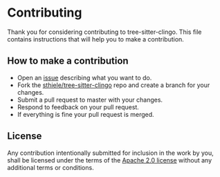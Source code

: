 # Contributing

Thank you for considering contributing to tree-sitter-clingo.
This file contains instructions that will help you to make a contribution.

## How to make a contribution

* Open an [issue](https://github.com/sthiele/tree-sitter-clingo/issues/new) describing what you want to do.
* Fork the [sthiele/tree-sitter-clingo](https://github.com/sthiele/tree-sitter-clingo/) repo and create a branch for your changes.
* Submit a pull request to master with your changes.
* Respond to feedback on your pull request.
* If everything is fine your pull request is merged.

## License

Any contribution intentionally submitted for inclusion in the work by you, shall be licensed under the terms of the [Apache 2.0 license](https://github.com/sthiele/tree-sitter-clingo/blob/master/LICENSE) without any additional terms or conditions.
